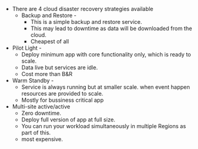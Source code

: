 - There are 4  cloud disaster recovery strategies available
  - Backup and Restore - 
    - This is a simple backup and restore service. 
    - This may lead to downtime as data will be downloaded from the cloud.
    - Cheapest of all
- Pilot Light - 
  - Deploy minimum app with core functionality only, which is ready to scale.
  - Data live but services are idle.
  - Cost more than B&R 
- Warm Standby  - 
  - Service is always running but at smaller scale. when event happen resources are provided to scale.
  - Mostly for bussiness critical app
- Multi-site active/active 
  - Zero downtime.
  - Deploy full version of app at full size.
  - You can run your workload simultaneously in multiple Regions as part of this.
  - most expensive.